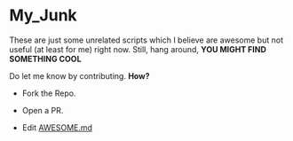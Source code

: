 # My_Junk

These are just some unrelated scripts which I believe are awesome but not useful (at least for me) right now. Still,
hang around, **YOU MIGHT FIND SOMETHING COOL**

Do let me know by contributing. **How?**

- Fork the Repo.

- Open a PR.

- Edit [AWESOME.md](AWESOME.md)
